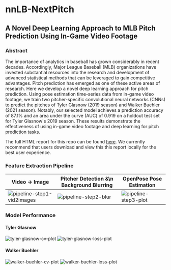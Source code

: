 # nnLB-NextPitch
## A Novel Deep Learning Approach to MLB Pitch Prediction Using In-Game Video Footage
### Abstract

The importance of analytics in baseball has grown considerably in recent decades. Accordingly, Major League Baseball (MLB) organizations have invested substantial resources into the research and development of advanced statistical methods that can be leveraged to gain competitive advantages. Pitch prediction has emerged as one of these active areas of research. Here we develop a novel deep learning approach for pitch prediction. Using pose estimation time-series data from in-game video footage, we train two pitcher-specific convolutional neural networks (CNNs) to predict the pitches of Tyler Glasnow (2019 season) and Walker Buehler (2021 season). Notably, our selected model achieves a prediction accuracy of 87.1% and an area under the curve (AUC) of 0.919 on a holdout test set for Tyler Glasnow's 2019 season. These results demonstrate the effectiveness of using in-game video footage and deep learning for pitch prediction tasks. 

The full HTML report for this repo can be found [here](https://github.com/BrentonGraham/nnLB-NextPitch/blob/main/docs/nnLB-nextpitch-report.html). We currently recommend that users download and view this this report locally for the best user experience.

### Feature Extraction Pipeline
Video → Image | Pitcher Detection &\n Background Blurring | OpenPose Pose Estimation
--- | --- | ---
![pipeline-step1-vid2images](https://user-images.githubusercontent.com/46132172/236989149-3f24ab40-9dc0-40a7-b7ac-5a22bdfc6be4.gif) | ![pipeline-step2-blur](https://user-images.githubusercontent.com/46132172/236989162-d2589707-df16-46cb-abee-929fafd33bb5.gif) | ![pipeline-step3-plot](https://user-images.githubusercontent.com/46132172/236989173-acc2302c-d6e5-49dc-9ed0-9b5993a6c843.gif)

### Model Performance
#### Tyler Glasnow
![tyler-glasnow-cv-plot](https://user-images.githubusercontent.com/46132172/236987526-0fbfe195-bd55-45fd-bf00-46019d6ec031.png)
![tyler-glasnow-loss-plot](https://user-images.githubusercontent.com/46132172/236987712-518a3a28-1e1a-437c-8a43-3d3619d25d76.png)

#### Walker Buehler
![walker-buehler-cv-plot](https://user-images.githubusercontent.com/46132172/236987678-de258c18-0bed-45bd-b3cd-98969d6c4d57.png)
![walker-buehler-loss-plot](https://user-images.githubusercontent.com/46132172/236987730-df4f6a28-5de9-4896-a6e7-6f04fde901c8.png)
